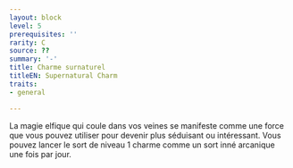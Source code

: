 ```yaml
---
layout: block
level: 5
prerequisites: ''
rarity: C
source: ??
summary: '-'
title: Charme surnaturel
titleEN: Supernatural Charm
traits:
- general

---
```


<p>La magie elfique qui coule dans vos veines se manifeste comme une force que vous pouvez utiliser pour devenir plus séduisant ou intéressant. Vous pouvez lancer le sort de niveau 1 charme comme un sort inné arcanique une fois par jour.</p>